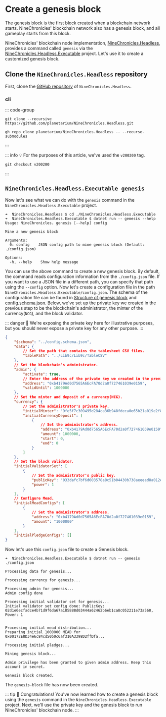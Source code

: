 # Create a genesis block

The genesis block is the first block created when a blockchain network starts. NineChronicles' blockchain network also has a genesis block, and all gameplay starts from this block.

NineChronicles' blockchain node implementation, [NineChronicles.Headless][nc-headless], provides a command called `genesis` via the [NineChronicles.Headless.Executable][nc-headless-executable] project. Let's use it to create a customized genesis block.

[nc-headless]: https://github.com/planetarium/NineChronicles.Headless
[nc-headless-executable]: https://github.com/planetarium/NineChronicles.Headless/tree/main/NineChronicles.Headless.Executable

## Clone the `NineChronicles.Headless` repository

First, clone the [GitHub repository](https://github.com/planetarium/NineChronicles.Headless) of `NineChronicles.Headless`.

### cli

::: code-group
```shell [git]
git clone --recursive https://github.com/planetarium/NineChronicles.Headless.git
```

```shell [gh(GitHub)]
gh repo clone planetarium/NineChronicles.Headless -- --recurse-submodules
```
:::

::: info :bulb:
For the purposes of this article, we've used the `v200200` tag.
```shell
git checkout v200200
```
:::

## `NineChronicles.Headless.Executable genesis`

Now let's see what we can do with the `genesis` command in the `NineChronicles.Headless.Executable` project.

[nc-headless-readme]: https://github.com/planetarium/NineChronicles.Headless?tab=readme-ov-file#create-a-new-genesis-block

```console
➜  NineChronicles.Headless $ cd ./NineChronicles.Headless.Executable
➜  NineChronicles.Headless.Executable $ dotnet run -- genesis --help
Usage: NineChronicles. genesis [--help] config

Mine a new genesis block

Arguments:
  0: config    JSON config path to mine genesis block (Default: ./config.json)

Options:
  -h, --help    Show help message
```

You can use the above command to create a new genesis block. By default, the command reads configuration information from the `./config.json` file. If you want to use a JSON file in a different path, you can specify that path using the `--config` option.
Now let's create a configuration file in the path `NineChronicles.Headless.Executable/config.json`. The schema of the configuration file can be found in [Structure of genesis block][structure-of-genesis-block] and [config.schema.json][config-schema-json]. Below, we've set up the private key we created in the previous step to be the blockchain's administrator, the minter of the currency(`NCG`), and the block validator.

[structure-of-genesis-block]: https://github.com/planetarium/NineChronicles.Headless?tab=readme-ov-file#structure-of-genesis-block
[config-schema-json]: https://github.com/planetarium/NineChronicles.Headless/blob/development/config.schema.json

::: danger :rotating_light:
We're exposing the private key here for illustrative purposes, but you should never expose a private key for any other purpose.
:::

```json
{
    "$schema": "../config.schema.json",
    "data": {
        // Set the path that contains the tablesheet CSV files.
        "tablePath": "../Lib9c/Lib9c/TableCSV"
    },
    // Set the blockchain's administrator.
    "admin": {
        "activate": true,
        // Enter the address of the private key we created in the previous example.
        "address": "0xb4179Ad0d7565A6EcFA70d2a0f727461039e0159",
        "validUntil": 1000000
    },
    // Set the minter and deposit of a currency(NCG).
    "currency": {
        // Set the administrator's private key.
        "initialMinter": "9fe5f7c309495d284ca36b948fdeca0e65b21a019e2f8a03efd849df88fab102",
        "initialCurrencyDeposit": [
            {
                // Set the administrator's address.
                "address": "0xb4179Ad0d7565A6EcFA70d2a0f727461039e0159",
                "amount": 1000000,
                "start": 0,
                "end": 0
            }
        ]
    },
    // Set the block validator.
    "initialValidatorSet": [
        {
            // Set the administrator's public key.
            "publicKey": "033dafc7bf6d603578a8c51b04430b738aeeead8a012e1dcbd8c75cf18a625cf14",
            "power": 1
        }
    ],
    // Configure Mead.
    "initialMeadConfigs": [
        {
            // Set the administrator's address.
            "address": "0xb4179Ad0d7565A6EcFA70d2a0f727461039e0159",
            "amount": "1000000"
        }
    ],
    "initialPledgeConfigs": []
}
```

Now let's use this `config.json` file to create a Genesis block.

```console
➜  NineChronicles.Headless.Executable $ dotnet run -- genesis ./config.json 

Processing data for genesis...

Processing currency for genesis...

Processing admin for genesis...
Admin config done

Processing initial validator set for genesis...
Initial validator set config done: PublicKey: 02d1e6ecfadce4b71d9f6da67a185888d03444a62462b6eb1ca8c052211e73a560, Power: 1


Processing initial mead distribution...
Preparing initial 1000000 MEAD for 0x00172E8D34e6c84cd50b0c6af310A3398D2ffDfa...

Processing initial pledges...

Mining genesis block...

Admin privilege has been granted to given admin address. Keep this account in secret.

Genesis block created.
```

The `genesis-block` file has now been created.

::: tip :tada:
Congratulations! You've now learned how to create a genesis block using the `genesis` command in the `NineChronicles.Headless.Executable` project. Next, we'll use the private key and the genesis block to run NineChronicles' blockchain node.
:::
